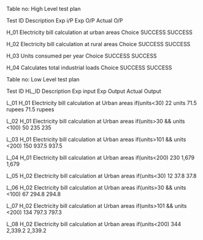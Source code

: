 
Table no: High Level test plan

Test ID 	Description	                                                Exp i/P	    Exp O/P	Actual O/P

H_01    	Electricity bill calculation at urban areas	Choice	         SUCCESS	    SUCCESS

H_02	    Electricity bill calculation at rural areas	Choice	         SUCCESS	    SUCCESS

H_03	    Units consumed per year	Choice	                             SUCCESS	    SUCCESS

H_04	    Calculates total industrial loads	Choice	                   SUCCESS	    SUCCESS


Table no: Low Level test plan

Test ID   	HL_ID	     Description	                                                          Exp input	  Exp Output	  Actual Output

L_01	       H_01	     Electricity bill calculation at Urban areas if(units<30)	                22 units	  71.5 rupees	71.5 rupees

L_02	       H_01	     Electricity bill calculation at Urban areas if(units>30 && units <100)	     50           235	        235

L_03	       H_01	     Electricity bill calculation at Urban areas if(units>101 && units <200)	  150	         937.5	      937.5

L_04	       H_01	     Electricity bill calculation at Urban areas if(units<200)	                230	         1,679	      1,679

L_05	       H_02	     Electricity bill calculation at Urban areas if(units<30)	                   12	          37.8        37.8

L_06	       H_02	     Electricity bill calculation at Urban areas if(units>30 && units <100)     67	         294.8	      294.8

L_07	       H_02	     Electricity bill calculation at Urban areas if(units>101 && units <200)	  134	         797.3	      797.3

L_08	       H_02	     Electricity bill calculation at Urban areas if(units<200)	                344	         2,339.2	    2,339.2
